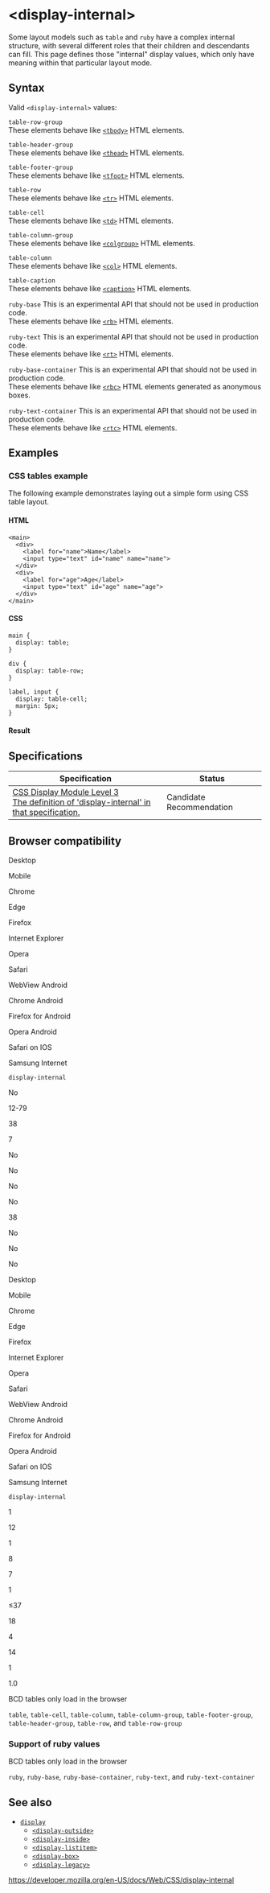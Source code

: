 # &lt;display-internal&gt;

Some layout models such as `table` and `ruby` have a complex internal structure, with several different roles that their children and descendants can fill. This page defines those "internal" display values, which only have meaning within that particular layout mode.

## Syntax

Valid `<display-internal>` values:

`table-row-group`  
These elements behave like [`<tbody>`](https://developer.mozilla.org/en-US/docs/Web/HTML/Element/tbody) HTML elements.

`table-header-group`  
These elements behave like [`<thead>`](https://developer.mozilla.org/en-US/docs/Web/HTML/Element/thead) HTML elements.

`table-footer-group`  
These elements behave like [`<tfoot>`](https://developer.mozilla.org/en-US/docs/Web/HTML/Element/tfoot) HTML elements.

`table-row`  
These elements behave like [`<tr>`](https://developer.mozilla.org/en-US/docs/Web/HTML/Element/tr) HTML elements.

`table-cell`  
These elements behave like [`<td>`](https://developer.mozilla.org/en-US/docs/Web/HTML/Element/td) HTML elements.

`table-column-group`  
These elements behave like [`<colgroup>`](https://developer.mozilla.org/en-US/docs/Web/HTML/Element/colgroup) HTML elements.

`table-column`  
These elements behave like [`<col>`](https://developer.mozilla.org/en-US/docs/Web/HTML/Element/col) HTML elements.

`table-caption`  
These elements behave like [`<caption>`](https://developer.mozilla.org/en-US/docs/Web/HTML/Element/caption) HTML elements.

`ruby-base` <span class="icon experimental" viewbox="0 0 100 100" xmlns="http://www.w3.org/2000/svg" role="img"> This is an experimental API that should not be used in production code. </span>  
These elements behave like [`<rb>`](https://developer.mozilla.org/en-US/docs/Web/HTML/Element/rb) HTML elements.

`ruby-text` <span class="icon experimental" viewbox="0 0 100 100" xmlns="http://www.w3.org/2000/svg" role="img"> This is an experimental API that should not be used in production code. </span>  
These elements behave like [`<rt>`](https://developer.mozilla.org/en-US/docs/Web/HTML/Element/rt) HTML elements.

`ruby-base-container` <span class="icon experimental" viewbox="0 0 100 100" xmlns="http://www.w3.org/2000/svg" role="img"> This is an experimental API that should not be used in production code. </span>  
These elements behave like [`<rbc>`](https://developer.mozilla.org/en-US/docs/Web/HTML/Element/rbc) HTML elements generated as anonymous boxes.

`ruby-text-container` <span class="icon experimental" viewbox="0 0 100 100" xmlns="http://www.w3.org/2000/svg" role="img"> This is an experimental API that should not be used in production code. </span>  
These elements behave like [`<rtc>`](https://developer.mozilla.org/en-US/docs/Web/HTML/Element/rtc) HTML elements.

## Examples

### CSS tables example

The following example demonstrates laying out a simple form using CSS table layout.

#### HTML

    <main>
      <div>
        <label for="name">Name</label>
        <input type="text" id="name" name="name">
      </div>
      <div>
        <label for="age">Age</label>
        <input type="text" id="age" name="age">
      </div>
    </main>

#### CSS

    main {
      display: table;
    }

    div {
      display: table-row;
    }

    label, input {
      display: table-cell;
      margin: 5px;
    }

#### Result

## Specifications

<table><thead><tr class="header"><th>Specification</th><th>Status</th></tr></thead><tbody><tr class="odd"><td><a href="https://drafts.csswg.org/css-display/#typedef-display-internal">CSS Display Module Level 3<br />
<span class="small">The definition of 'display-internal' in that specification.</span></a></td><td><span class="spec-cr">Candidate Recommendation</span></td></tr></tbody></table>

## Browser compatibility

Desktop

Mobile

Chrome

Edge

Firefox

Internet Explorer

Opera

Safari

WebView Android

Chrome Android

Firefox for Android

Opera Android

Safari on IOS

Samsung Internet

`display-internal`

No

12-79

38

7

No

No

No

No

38

No

No

No

Desktop

Mobile

Chrome

Edge

Firefox

Internet Explorer

Opera

Safari

WebView Android

Chrome Android

Firefox for Android

Opera Android

Safari on IOS

Samsung Internet

`display-internal`

1

12

1

8

7

1

≤37

18

4

14

1

1.0

BCD tables only load in the browser

`table`, `table-cell`, `table-column`, `table-column-group`, `table-footer-group`, `table-header-group`, `table-row`, and `table-row-group`

### Support of ruby values

BCD tables only load in the browser

`ruby`, `ruby-base`, `ruby-base-container`, `ruby-text`, and `ruby-text-container`

## See also

- [`display`](display)
  - [`<display-outside>`](display-outside)
  - [`<display-inside>`](display-inside)
  - [`<display-listitem>`](display-listitem)
  - [`<display-box>`](display-box)
  - [`<display-legacy>`](display-legacy)

<a href="https://developer.mozilla.org/en-US/docs/Web/CSS/display-internal" class="_attribution-link">https://developer.mozilla.org/en-US/docs/Web/CSS/display-internal</a>
